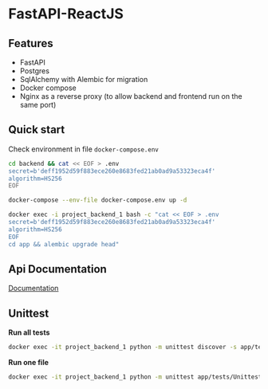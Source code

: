 # FastAPI-ReactJS

## Features

* FastAPI
* Postgres
* SqlAlchemy with Alembic for migration
* Docker compose
* Nginx as a reverse proxy (to allow backend and frontend run on the same port)

## Quick start
Check environment in file `docker-compose.env`

```sh
cd backend && cat << EOF > .env
secret=b'deff1952d59f883ece260e8683fed21ab0ad9a53323eca4f'
algorithm=HS256
EOF

docker-compose --env-file docker-compose.env up -d

docker exec -i project_backend_1 bash -c "cat << EOF > .env
secret=b'deff1952d59f883ece260e8683fed21ab0ad9a53323eca4f'
algorithm=HS256
EOF
cd app && alembic upgrade head"
```

## Api Documentation

[Documentation](http://localhost:8502/api/docs#)

## Unittest

**Run all tests**

```sh
docker exec -it project_backend_1 python -m unittest discover -s app/tests/Unittest -v
```
**Run one file**

```sh
docker exec -it project_backend_1 python -m unittest app/tests/Unittest/testUserLogout.py -v
```
